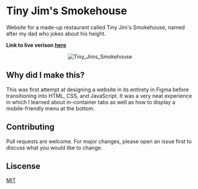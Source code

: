 # Tiny Jim's Smokehouse
Website for a made-up restaurant called Tiny Jim's Smokehouse, named after my dad who jokes about his height.

**Link to live verison [here](https://tinyjimsbbq.netlify.app)**

<p align="center">
<img src="https://user-images.githubusercontent.com/51346343/88235133-3230ec00-cc48-11ea-9b8c-17747cb1ea76.png" alt="Tiny_Jims_Smokehouse">
</p>

## Why did I make this?
This was first attempt at designing a website in its entirety in Figma before transitioning into HTML, CSS, and JavaScript. It was a very neat experience in which I learned about in-container tabs as well as how to display a mobile-friendly menu at the bottom.

## Contributing
Pull requests are welcome. For major changes, please open an issue first to discuss what you would like to change.

## Liscense
[MIT](https://opensource.org/licenses/MIT)
